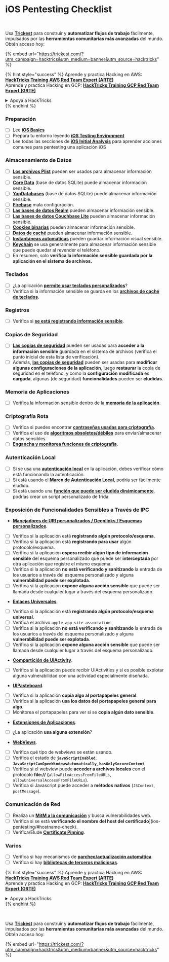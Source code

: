 # iOS Pentesting Checklist

<figure><img src="../.gitbook/assets/image (48).png" alt=""><figcaption></figcaption></figure>

\
Usa [**Trickest**](https://trickest.com/?utm\_campaign=hacktrics\&utm\_medium=banner\&utm\_source=hacktricks) para construir y **automatizar flujos de trabajo** fácilmente, impulsados por las **herramientas comunitarias más avanzadas** del mundo.\
Obtén acceso hoy:

{% embed url="https://trickest.com/?utm_campaign=hacktrics&utm_medium=banner&utm_source=hacktricks" %}

{% hint style="success" %}
Aprende y practica Hacking en AWS:<img src="/.gitbook/assets/arte.png" alt="" data-size="line">[**HackTricks Training AWS Red Team Expert (ARTE)**](https://training.hacktricks.xyz/courses/arte)<img src="/.gitbook/assets/arte.png" alt="" data-size="line">\
Aprende y practica Hacking en GCP: <img src="/.gitbook/assets/grte.png" alt="" data-size="line">[**HackTricks Training GCP Red Team Expert (GRTE)**<img src="/.gitbook/assets/grte.png" alt="" data-size="line">](https://training.hacktricks.xyz/courses/grte)

<details>

<summary>Apoya a HackTricks</summary>

* Revisa los [**planes de suscripción**](https://github.com/sponsors/carlospolop)!
* **Únete al** 💬 [**grupo de Discord**](https://discord.gg/hRep4RUj7f) o al [**grupo de telegram**](https://t.me/peass) o **síguenos** en **Twitter** 🐦 [**@hacktricks\_live**](https://twitter.com/hacktricks\_live)**.**
* **Comparte trucos de hacking enviando PRs a los** [**HackTricks**](https://github.com/carlospolop/hacktricks) y [**HackTricks Cloud**](https://github.com/carlospolop/hacktricks-cloud) repos de github.

</details>
{% endhint %}

### Preparación

* [ ] Lee [**iOS Basics**](ios-pentesting/ios-basics.md)
* [ ] Prepara tu entorno leyendo [**iOS Testing Environment**](ios-pentesting/ios-testing-environment.md)
* [ ] Lee todas las secciones de [**iOS Initial Analysis**](ios-pentesting/#initial-analysis) para aprender acciones comunes para pentesting una aplicación iOS

### Almacenamiento de Datos

* [ ] [**Los archivos Plist**](ios-pentesting/#plist) pueden ser usados para almacenar información sensible.
* [ ] [**Core Data**](ios-pentesting/#core-data) (base de datos SQLite) puede almacenar información sensible.
* [ ] [**YapDatabases**](ios-pentesting/#yapdatabase) (base de datos SQLite) puede almacenar información sensible.
* [ ] [**Firebase**](ios-pentesting/#firebase-real-time-databases) mala configuración.
* [ ] [**Las bases de datos Realm**](ios-pentesting/#realm-databases) pueden almacenar información sensible.
* [ ] [**Las bases de datos Couchbase Lite**](ios-pentesting/#couchbase-lite-databases) pueden almacenar información sensible.
* [ ] [**Cookies binarias**](ios-pentesting/#cookies) pueden almacenar información sensible.
* [ ] [**Datos de caché**](ios-pentesting/#cache) pueden almacenar información sensible.
* [ ] [**Instantáneas automáticas**](ios-pentesting/#snapshots) pueden guardar información visual sensible.
* [ ] [**Keychain**](ios-pentesting/#keychain) se usa generalmente para almacenar información sensible que puede quedar al revender el teléfono.
* [ ] En resumen, solo **verifica la información sensible guardada por la aplicación en el sistema de archivos.**

### Teclados

* [ ] ¿La aplicación [**permite usar teclados personalizados**](ios-pentesting/#custom-keyboards-keyboard-cache)?
* [ ] Verifica si la información sensible se guarda en los [**archivos de caché de teclados**](ios-pentesting/#custom-keyboards-keyboard-cache).

### **Registros**

* [ ] Verifica si [**se está registrando información sensible**](ios-pentesting/#logs).

### Copias de Seguridad

* [ ] [**Las copias de seguridad**](ios-pentesting/#backups) pueden ser usadas para **acceder a la información sensible** guardada en el sistema de archivos (verifica el punto inicial de esta lista de verificación).
* [ ] Además, [**las copias de seguridad**](ios-pentesting/#backups) pueden ser usadas para **modificar algunas configuraciones de la aplicación**, luego **restaurar** la copia de seguridad en el teléfono, y como la **configuración modificada** es **cargada**, algunas (de seguridad) **funcionalidades** pueden ser **eludidas**.

### **Memoria de Aplicaciones**

* [ ] Verifica la información sensible dentro de la [**memoria de la aplicación**](ios-pentesting/#testing-memory-for-sensitive-data).

### **Criptografía Rota**

* [ ] Verifica si puedes encontrar [**contraseñas usadas para criptografía**](ios-pentesting/#broken-cryptography).
* [ ] Verifica el uso de [**algoritmos obsoletos/débiles**](ios-pentesting/#broken-cryptography) para enviar/almacenar datos sensibles.
* [ ] [**Engancha y monitorea funciones de criptografía**](ios-pentesting/#broken-cryptography).

### **Autenticación Local**

* [ ] Si se usa una [**autenticación local**](ios-pentesting/#local-authentication) en la aplicación, debes verificar cómo está funcionando la autenticación.
* [ ] Si está usando el [**Marco de Autenticación Local**](ios-pentesting/#local-authentication-framework), podría ser fácilmente eludido.
* [ ] Si está usando una [**función que puede ser eludida dinámicamente**](ios-pentesting/#local-authentication-using-keychain), podrías crear un script personalizado de frida.

### Exposición de Funcionalidades Sensibles a Través de IPC

* [**Manejadores de URI personalizados / Deeplinks / Esquemas personalizados**](ios-pentesting/#custom-uri-handlers-deeplinks-custom-schemes).
* [ ] Verifica si la aplicación está **registrando algún protocolo/esquema**.
* [ ] Verifica si la aplicación está **registrando para usar** algún protocolo/esquema.
* [ ] Verifica si la aplicación **espera recibir algún tipo de información sensible** del esquema personalizado que puede ser **interceptada** por otra aplicación que registre el mismo esquema.
* [ ] Verifica si la aplicación **no está verificando y sanitizando** la entrada de los usuarios a través del esquema personalizado y alguna **vulnerabilidad puede ser explotada**.
* [ ] Verifica si la aplicación **expone alguna acción sensible** que puede ser llamada desde cualquier lugar a través del esquema personalizado.
* [**Enlaces Universales**](ios-pentesting/#universal-links).
* [ ] Verifica si la aplicación está **registrando algún protocolo/esquema universal**.
* [ ] Verifica el archivo `apple-app-site-association`.
* [ ] Verifica si la aplicación **no está verificando y sanitizando** la entrada de los usuarios a través del esquema personalizado y alguna **vulnerabilidad puede ser explotada**.
* [ ] Verifica si la aplicación **expone alguna acción sensible** que puede ser llamada desde cualquier lugar a través del esquema personalizado.
* [**Compartición de UIActivity**](ios-pentesting/ios-uiactivity-sharing.md).
* [ ] Verifica si la aplicación puede recibir UIActivities y si es posible explotar alguna vulnerabilidad con una actividad especialmente diseñada.
* [**UIPasteboard**](ios-pentesting/ios-uipasteboard.md).
* [ ] Verifica si la aplicación **copia algo al portapapeles general**.
* [ ] Verifica si la aplicación **usa los datos del portapapeles general para algo**.
* [ ] Monitorea el portapapeles para ver si se **copia algún dato sensible**.
* [**Extensiones de Aplicaciones**](ios-pentesting/ios-app-extensions.md).
* [ ] ¿La aplicación **usa alguna extensión**?
* [**WebViews**](ios-pentesting/ios-webviews.md).
* [ ] Verifica qué tipo de webviews se están usando.
* [ ] Verifica el estado de **`javaScriptEnabled`**, **`JavaScriptCanOpenWindowsAutomatically`**, **`hasOnlySecureContent`**.
* [ ] Verifica si el webview puede **acceder a archivos locales** con el protocolo **file://** **(**`allowFileAccessFromFileURLs`, `allowUniversalAccessFromFileURLs`).
* [ ] Verifica si Javascript puede acceder a **métodos** **nativos** (`JSContext`, `postMessage`).

### Comunicación de Red

* [ ] Realiza un [**MitM a la comunicación**](ios-pentesting/#network-communication) y busca vulnerabilidades web.
* [ ] Verifica si se está **verificando el nombre del host del certificado**](ios-pentesting/#hostname-check).
* [ ] Verifica/Elude [**Certificate Pinning**](ios-pentesting/#certificate-pinning).

### **Varios**

* [ ] Verifica si hay mecanismos de [**parcheo/actualización automática**](ios-pentesting/#hot-patching-enforced-updateing).
* [ ] Verifica si hay [**bibliotecas de terceros maliciosas**](ios-pentesting/#third-parties).

{% hint style="success" %}
Aprende y practica Hacking en AWS:<img src="/.gitbook/assets/arte.png" alt="" data-size="line">[**HackTricks Training AWS Red Team Expert (ARTE)**](https://training.hacktricks.xyz/courses/arte)<img src="/.gitbook/assets/arte.png" alt="" data-size="line">\
Aprende y practica Hacking en GCP: <img src="/.gitbook/assets/grte.png" alt="" data-size="line">[**HackTricks Training GCP Red Team Expert (GRTE)**<img src="/.gitbook/assets/grte.png" alt="" data-size="line">](https://training.hacktricks.xyz/courses/grte)

<details>

<summary>Apoya a HackTricks</summary>

* Revisa los [**planes de suscripción**](https://github.com/sponsors/carlospolop)!
* **Únete al** 💬 [**grupo de Discord**](https://discord.gg/hRep4RUj7f) o al [**grupo de telegram**](https://t.me/peass) o **síguenos** en **Twitter** 🐦 [**@hacktricks\_live**](https://twitter.com/hacktricks\_live)**.**
* **Comparte trucos de hacking enviando PRs a los** [**HackTricks**](https://github.com/carlospolop/hacktricks) y [**HackTricks Cloud**](https://github.com/carlospolop/hacktricks-cloud) repos de github.

</details>
{% endhint %}

<figure><img src="../.gitbook/assets/image (48).png" alt=""><figcaption></figcaption></figure>

\
Usa [**Trickest**](https://trickest.com/?utm\_campaign=hacktrics\&utm\_medium=banner\&utm\_source=hacktricks) para construir y **automatizar flujos de trabajo** fácilmente, impulsados por las **herramientas comunitarias más avanzadas** del mundo.\
Obtén acceso hoy:

{% embed url="https://trickest.com/?utm_campaign=hacktrics&utm_medium=banner&utm_source=hacktricks" %}
